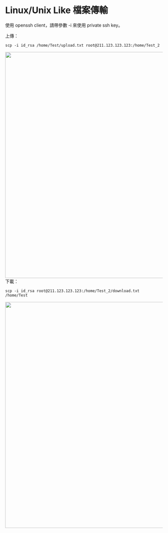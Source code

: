 Linux/Unix Like 檔案傳輸
===
使用 openssh client，請帶參數 -i 來使用 private ssh key。


上傳：

```scp -i id_rsa /home/Test/upload.txt root@211.123.123.123:/home/Test_2```

<img src='images/File+Upload+Tutorial-Linux+or+Unix-l4.png' width='720' align='center'/>
下載：

```scp -i id_rsa root@211.123.123.123:/home/Test_2/download.txt /home/Test```

<img src='images/File+Upload+Tutorial-Linux+or+Unix-l3.png' width='720' align='center'/>
